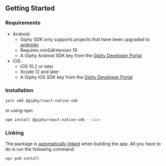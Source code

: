 ## Getting Started

### Requirements

- Android:
  - Giphy SDK only supports projects that have been upgraded
    to [androidx](https://developer.android.com/jetpack/androidx/)
  - Requires minSdkVersion 19
  - A Giphy Android SDK key from the [Giphy Developer Portal](https://developers.giphy.com/dashboard/?create=true)
- iOS:
  - iOS 10.2 or later
  - Xcode 12 and later
  - A Giphy iOS SDK key from the [Giphy Developer Portal](https://developers.giphy.com/dashboard/?create=true)

### Installation

```bash
yarn add @giphy/react-native-sdk
```

or using npm

```bash
npm install @giphy/react-native-sdk --save
```

### Linking

The package is [automatically linked](https://github.com/react-native-community/cli/blob/master/docs/autolinking.md)
when building the app. All you have to do is run the following command:

```bash
npx pod-install
```
